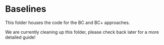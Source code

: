 # Baselines
This folder houses the code for the BC and BC+ approaches.

We are currently cleaning up this folder, please check back later for a more detailed guide!